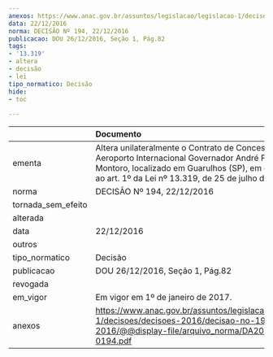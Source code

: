 ```yaml
---
anexos: https://www.anac.gov.br/assuntos/legislacao/legislacao-1/decisoes/decisoes-2016/decisao-no-194-22-12-2016/@@display-file/arquivo_norma/DA2016-0194.pdf
data: 22/12/2016
norma: DECISÃO Nº 194, 22/12/2016
publicacao: DOU 26/12/2016, Seção 1, Pág.82
tags:
- '13.319'
- altera
- decisão
- lei
tipo_normatico: Decisão
hide: 
- toc 
 
---
```


|                    | Documento                                                                                                                                                                                                    |
|:-------------------|:-------------------------------------------------------------------------------------------------------------------------------------------------------------------------------------------------------------|
| ementa             | Altera unilateralmente o Contrato de Concessão do Aeroporto Internacional Governador André Franco Montoro, localizado em Guarulhos (SP), em cumprimento ao art. 1º da Lei nº 13.319, de 25 de julho de 2016. |
| norma              | DECISÃO Nº 194, 22/12/2016                                                                                                                                                                                   |
| tornada_sem_efeito |                                                                                                                                                                                                              |
| alterada           |                                                                                                                                                                                                              |
| data               | 22/12/2016                                                                                                                                                                                                   |
| outros             |                                                                                                                                                                                                              |
| tipo_normatico     | Decisão                                                                                                                                                                                                      |
| publicacao         | DOU 26/12/2016, Seção 1, Pág.82                                                                                                                                                                              |
| revogada           |                                                                                                                                                                                                              |
| em_vigor           | Em vigor em 1º de janeiro de 2017.                                                                                                                                                                           |
| anexos             | https://www.anac.gov.br/assuntos/legislacao/legislacao-1/decisoes/decisoes-2016/decisao-no-194-22-12-2016/@@display-file/arquivo_norma/DA2016-0194.pdf                                                       |